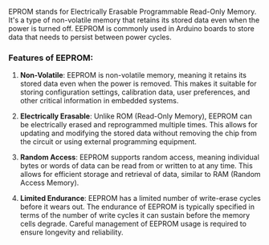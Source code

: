 
EPROM stands for Electrically Erasable Programmable Read-Only Memory. It's a type of non-volatile memory that retains its stored data even when the power is turned off. EEPROM is commonly used in Arduino boards to store data that needs to persist between power cycles.

### Features of EEPROM:

1. **Non-Volatile**: EEPROM is non-volatile memory, meaning it retains its stored data even when the power is removed. This makes it suitable for storing configuration settings, calibration data, user preferences, and other critical information in embedded systems.
    
2. **Electrically Erasable**: Unlike ROM (Read-Only Memory), EEPROM can be electrically erased and reprogrammed multiple times. This allows for updating and modifying the stored data without removing the chip from the circuit or using external programming equipment.
    
3. **Random Access**: EEPROM supports random access, meaning individual bytes or words of data can be read from or written to at any time. This allows for efficient storage and retrieval of data, similar to RAM (Random Access Memory).
    
4. **Limited Endurance**: EEPROM has a limited number of write-erase cycles before it wears out. The endurance of EEPROM is typically specified in terms of the number of write cycles it can sustain before the memory cells degrade. Careful management of EEPROM usage is required to ensure longevity and reliability.